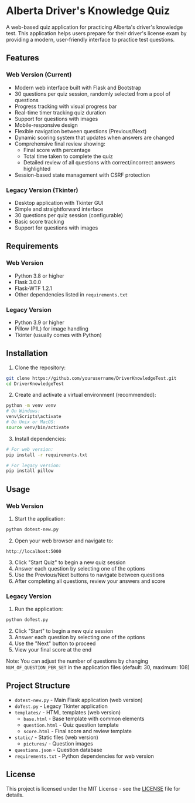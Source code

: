 # Alberta Driver's Knowledge Quiz

A web-based quiz application for practicing Alberta's driver's knowledge test. This application helps users prepare for their driver's license exam by providing a modern, user-friendly interface to practice test questions.

## Features

### Web Version (Current)
- Modern web interface built with Flask and Bootstrap
- 30 questions per quiz session, randomly selected from a pool of questions
- Progress tracking with visual progress bar
- Real-time timer tracking quiz duration
- Support for questions with images
- Mobile-responsive design
- Flexible navigation between questions (Previous/Next)
- Dynamic scoring system that updates when answers are changed
- Comprehensive final review showing:
  - Final score with percentage
  - Total time taken to complete the quiz
  - Detailed review of all questions with correct/incorrect answers highlighted
- Session-based state management with CSRF protection

### Legacy Version (Tkinter)
- Desktop application with Tkinter GUI
- Simple and straightforward interface
- 30 questions per quiz session (configurable)
- Basic score tracking
- Support for questions with images

## Requirements

### Web Version
- Python 3.8 or higher
- Flask 3.0.0
- Flask-WTF 1.2.1
- Other dependencies listed in `requirements.txt`

### Legacy Version
- Python 3.9 or higher
- Pillow (PIL) for image handling
- Tkinter (usually comes with Python)

## Installation

1. Clone the repository:
```bash
git clone https://github.com/yourusername/DriverKnowledgeTest.git
cd DriverKnowledgeTest
```

2. Create and activate a virtual environment (recommended):
```bash
python -m venv venv
# On Windows:
venv\Scripts\activate
# On Unix or MacOS:
source venv/bin/activate
```

3. Install dependencies:
```bash
# For web version:
pip install -r requirements.txt

# For legacy version:
pip install pillow
```

## Usage

### Web Version
1. Start the application:
```bash
python dotest-new.py
```

2. Open your web browser and navigate to:
```
http://localhost:5000
```

3. Click "Start Quiz" to begin a new quiz session
4. Answer each question by selecting one of the options
5. Use the Previous/Next buttons to navigate between questions
6. After completing all questions, review your answers and score

### Legacy Version
1. Run the application:
```bash
python doTest.py
```

2. Click "Start" to begin a new quiz session
3. Answer each question by selecting one of the options
4. Use the "Next" button to proceed
5. View your final score at the end

Note: You can adjust the number of questions by changing `NUM_OF_QUESTION_PER_SET` in the application files (default: 30, maximum: 108)

## Project Structure

- `dotest-new.py` - Main Flask application (web version)
- `doTest.py` - Legacy Tkinter application
- `templates/` - HTML templates (web version)
  - `base.html` - Base template with common elements
  - `question.html` - Quiz question template
  - `score.html` - Final score and review template
- `static/` - Static files (web version)
  - `pictures/` - Question images
- `questions.json` - Question database
- `requirements.txt` - Python dependencies for web version

## License

This project is licensed under the MIT License - see the [LICENSE](LICENSE) file for details.
